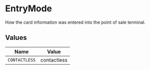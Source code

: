 # EntryMode

How the card information was entered into the point of sale terminal.


## Values

| Name          | Value         |
| ------------- | ------------- |
| `CONTACTLESS` | contactless   |